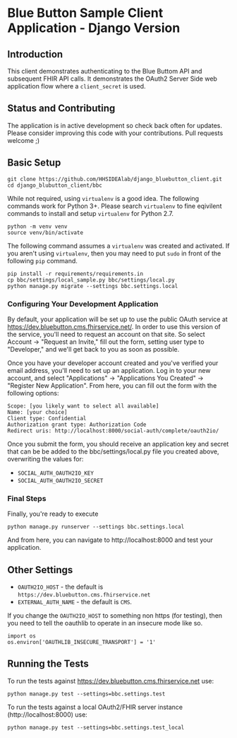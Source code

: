 Blue Button Sample Client Application - Django Version
======================================================

## Introduction

This client demonstrates authenticating to the Blue Buttom API and subsequent FHIR API calls.
It demonstrates the OAuth2 Server Side web application flow where a `client_secret` is used.

## Status and Contributing

The application is in active development so check back often for updates.
Please consider improving this code with your contributions. Pull requests welcome ;)

## Basic Setup

    git clone https://github.com/HHSIDEAlab/django_bluebutton_client.git
    cd django_blubutton_client/bbc

While not required, using `virtualenv` is a good idea. 
The following commands work for Python 3+. Please search `virtualenv` 
to fine eqivilent commands to install and setup `virtualenv` for Python 2.7.


    python -m venv venv
    source venv/bin/activate

The following command assumes a `virtualenv` was created and activated. 
If you aren't using `virtualenv`, then you may need to put `sudo` in 
front of the following `pip` command.

    pip install -r requirements/requirements.in
    cp bbc/settings/local_sample.py bbc/settings/local.py
    python manage.py migrate --settings bbc.settings.local

### Configuring Your Development Application

By default, your application will be set up to use the public OAuth service
at https://dev.bluebutton.cms.fhirservice.net/. In order to use this version of
the service, you'll need to request an account on that site. So select Account ->
"Request an Invite," fill out the form, setting user type to "Developer," and
we'll get back to you as soon as possible.

Once you have your developer account created and you've verified your email address,
you'll need to set up an application. Log in to your new account, and select
"Applications" -> "Applications You Created" -> "Register New Application". From
here, you can fill out the form with the following options:

    Scope: [you likely want to select all available]
    Name: [your choice]
    Client type: Confidential
    Authorization grant type: Authorization Code
    Redirect uris: http://localhost:8000/social-auth/complete/oauth2io/

Once you submit the form, you should receive an application key and secret that
can be be added to the bbc/settings/local.py file you created above, overwriting
the values for:

  * `SOCIAL_AUTH_OAUTH2IO_KEY`
  * `SOCIAL_AUTH_OAUTH2IO_SECRET`

### Final Steps

Finally, you're ready to execute

    python manage.py runserver --settings bbc.settings.local

And from here, you can navigate to http://localhost:8000 and test your application.

## Other Settings

  *  `OAUTH2IO_HOST`   - the default is `https://dev.bluebutton.cms.fhirservice.net`
  *  `EXTERNAL_AUTH_NAME` - the default is `CMS`.

If you change the `OAUTH2IO_HOST` to something non https (for testing), then you need to
tell the oauthlib to operate in an insecure mode like so.

    import os
    os.environ['OAUTHLIB_INSECURE_TRANSPORT'] = '1'

## Running the Tests

To run the tests against https://dev.bluebutton.cms.fhirservice.net use:

    python manage.py test --settings=bbc.settings.test

To run the tests against a local OAuth2/FHIR server instance (http://localhost:8000) use:

    python manage.py test --settings=bbc.settings.test_local

